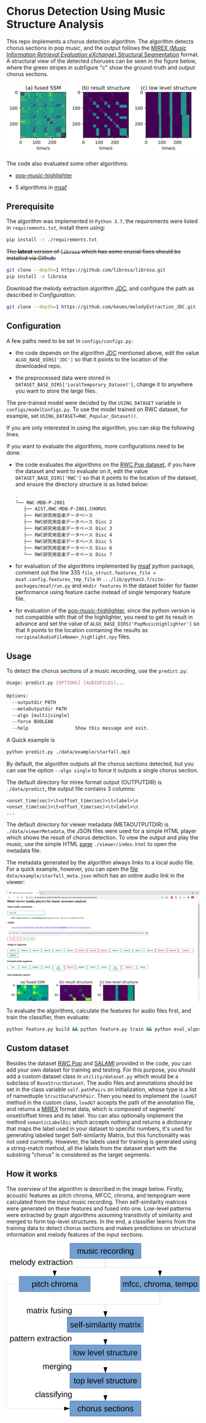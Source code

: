 # Chorus Detection Using Music Structure Analysis

This repo implements a chorus detection algorithm. The algorithm detects chorus sections in pop music, and the output follows the [MIREX (*Music Information Retrieval Evaluation eXchange*) Structural Segmentation](https://www.music-ir.org/mirex/wiki/2017:Structural_Segmentation) format. A structural view of the detected choruses can be seen in the figure below, where the green stripes in subfigure "c" show the ground-truth and output chorus sections.

![example on 'Dream Magic'](docs/figures/RWC_32_DREAM_MAGIC.svg)

The code also evaluated some other algorithms:

- [pop-music-highlighter](https://github.com/remyhuang/pop-music-highlighter)

- 5 algorithms in [msaf](https://github.com/urinieto/msaf)

## Prerequisite

The algorithm was implemented in `Python 3.7`, the requirements were listed in `requirements.txt`, install them using:

```bash
pip install -r ./requirements.txt
```

~~The **latest** version of `librosa` which has some crucial fixes should be installed via Github:~~

```bash
git clone --depth=1 https://github.com/librosa/librosa.git
pip install -e librosa
```

Download the melody extraction algorithm [JDC](https://github.com/keums/melodyExtraction_JDC), and configure the path as described in *Configuration*:

```bash
git clone --depth=1 https://github.com/keums/melodyExtraction_JDC.git
```

## Configuration

A few paths need to be set in `configs/configs.py`:

- the code depends on the algorithm [JDC](https://github.com/keums/melodyExtraction_JDC) mentioned above, edit the value `ALGO_BASE_DIRS['JDC']` so that it points to the location of the downloaded repo.

- the preprocessed data were stored in `DATASET_BASE_DIRS['LocalTemporary_Dataset']`, change it to anywhere you want to store the large files.

The pre-trained model were decided by the `USING_DATASET` variable in `configs/modelConfigs.py`. To use the model trained on RWC dataset, for example, set `USING_DATASET=RWC_Popular_Dataset()`.

If you are only interested in using the algorithm, you can skip the following lines.

If you want to evaluate the algorithms, more configurations need to be done:

- the code evaluates the algorithms on the [RWC Pop dataset](https://archives.ismir.net/ismir2002/paper/000049.pdf), if you have the dataset and want to evaluate on it, edit the value `DATASET_BASE_DIRS['RWC']` so that it points to the location of the dataset, and ensure the directory structure is as listed below:

    ```bash
    .
    └── RWC-MDB-P-2001
       ├── AIST.RWC-MDB-P-2001.CHORUS
       ├── RWC研究用音楽データベース
       ├── RWC研究用音楽データベース Disc 2
       ├── RWC研究用音楽データベース Disc 3
       ├── RWC研究用音楽データベース Disc 4
       ├── RWC研究用音楽データベース Disc 5
       ├── RWC研究用音楽データベース Disc 6
       └── RWC研究用音楽データベース Disc 7
    ```

- for evaluation of the algorithms implemented by [msaf](https://github.com/urinieto/msaf) python package, comment out the line 335 `file_struct.features_file = msaf.config.features_tmp_file` in `.../lib/python3.7/site-packages/msaf/run.py` and `mkdir features` in the dataset folder for faster performance using feature cache instead of single temporary feature file.

- for evaluation of the [pop-music-highlighter](https://github.com/remyhuang/pop-music-highlighter), since the python version is not compatible with that of the highlighter, you need to get its result in advance and set the value of `ALGO_BASE_DIRS['PopMusicHighlighter']` so that it points to the location containing the results as `<originalAudioFileName>_highlight.npy` files.

## Usage

To detect the chorus sections of a music recording, use the `predict.py`:

```bash
Usage: predict.py [OPTIONS] [AUDIOFILES]...

Options:
  --outputdir PATH
  --metaOutputdir PATH
  --algo [multi|single]
  --force BOOLEAN
  --help                 Show this message and exit.
```

A Quick example is

```bash
python predict.py ./data/example/starfall.mp3
```

By default, the algorithm outputs all the chorus sections detected, but you can use the option `--algo single` to force it outputs a single chorus section.

The default directory for mirex format output (OUTPUTDIR) is `./data/predict`, the output file contains 3 columns:

```
<onset_time(sec)>\t<offset_time(sec)>\t<label>\n
<onset_time(sec)>\t<offset_time(sec)>\t<label>\n
...
```

The default directory for viewer metadata (METAOUTPUTDIR) is `./data/viewerMetadata`, the JSON files were used for a simple HTML player which shows the result of chorus detection. To view the output and play the music, use the simple HTML [page](viewer/index.html) `./viewer/index.html` to open the metadata file.

The metadata generated by the algorithm always links to a local audio file. For a quick example, however, you can open the [file](data/example/starfall_meta.json) `data/example/starfall_meta.json` which has an online audio link in the viewer:

![Audio player example](docs/figures/example.png)

To evaluate the algorithms, calculate the features for audio files first, and train the classifier, then evaluate:
```bash
python feature.py build && python feature.py train && python eval_algos.py
```

## Custom dataset

Besides the dataset [RWC Pop](https://staff.aist.go.jp/m.goto/RWC-MDB/AIST-Annotation/) and [SALAMI](http://ismir2011.ismir.net/papers/PS4-14.pdf) provided in the code, you can add your own dataset for training and testing. For this purpose, you should add a custom dataset class in `utility/dataset.py` which would be a subclass of `BaseStructDataset`. The audio files and annotations should be set in the class variable `self.pathPairs`  on initialization, whose type is a list of namedtuple `StructDataPathPair`. Then you need to implement the `loadGT` method in the custom class, `loadGT` accepts the path of the annotation file, and returns a [MIREX](https://www.music-ir.org/mirex/wiki/2017:Structural_Segmentation) format data, which is composed of segments' onset/offset times and its label. You can also optionally implement the method `semanticLabelDic` which accepts nothing and returns a dictionary that maps the label used in your dataset to specific numbers, it's used for generating labeled target Self-similarity Matrix, but this functionality was not used currently. However, the labels used for training is generated using a string-match method, all the labels from the dataset start with the substring "chorus" is considered as the target segments.

## How it works

The overview of the algorithm is described in the image below. Firstly, acoustic features as pitch chroma, MFCC, chroma, and tempogram were calculated from the input music recording. Then self-similarity matrices were generated on these features and fused into one. Low-level patterns were extracted by graph algorithms assuming transitivity of similarity and merged to form top-level structures. In the end, a classifier learns from the training data to detect chorus sections and makes predictions on structural information and melody features of the input sections.

![overview](docs/figures/overview.svg)
